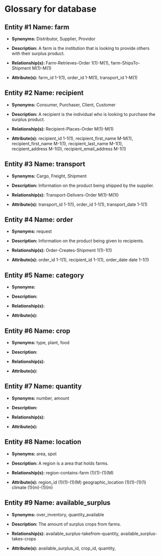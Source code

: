 # Glossary for database

## Entity #1 Name: farm

   - **Synonyms:** Distributor, Supplier, Providor
  
   - **Description:** A farm is the institution that is looking to provide others with their surplus product.
  
   - **Relationship(s):** Farm-Retrieves-Order 1(1)-M(1), farm-ShipsTo-Shipment M(1)-M(1)
   
   - **Attribute(s):** farm_id 1-1(1), order_id 1-M(1), transport_id 1-M(1)

## Entity #2 Name: recipient

   - **Synonyms:** Consumer, Purchaser, Client, Customer
   
   - **Description:** A recipient is the individual who is looking to purchase the surplus product.
   
   - **Relationship(s):** Recipient-Places-Order M(1)-M(1)
   
   - **Attribute(s):** recipient_id 1-1(1), recipient_first_name M-M(1), recipient_first_name M-1(1), recipient_last_name M-1(1), recipient_address M-1(0), recipient_email_address M-1(1)
   
## Entity #3 Name: transport

   - **Synonyms:** Cargo, Freight, Shipment
   
   - **Description:** Information on the product being shipped by the supplier.
   
   - **Relationship(s):** Transport-Delivers-Order M(1)-M(10
   
   - **Attribute(s):** transport_id 1-1(1), order_id 1-1(1), transport_date 1-1(1)
   
## Entity #4 Name: order

   - **Synonyms:** request
   
   - **Description:** Information on the product being given to recipients.
   
   - **Relationship(s):** Order-Creates-Shipment 1(1)-1(1)
   
   - **Attribute(s):** order_id 1-1(1), recipient_id 1-1(1), order_date date 1-1(1)
   
## Entity #5 Name: category

   - **Synonyms:** 
   
   - **Description:** 
   
   - **Relationship(s):** 
   
   - **Attribute(s):**
   
## Entity #6 Name: crop

   - **Synonyms:** type, plant, food
   
   - **Description:** 
   
   - **Relationship(s):** 
   
   - **Attribute(s):**
   
## Entity #7 Name: quantity

   - **Synonyms:** number, amount
   
   - **Description:** 
   
   - **Relationship(s):** 
   
   - **Attribute(s):**
   
## Entity #8 Name: location

   - **Synonyms:** area, spot
   
   - **Description:** A region is a area that holds farms.
   
   - **Relationship(s):** region-contains-farm (1)(1)-(1)(M)
   
   - **Attribute(s):** region_id (1)(1)-(1)(M) geographic_location (1)(1)-(1)(1) climate (1)(m)-(1)(m)
 
## Entity #9 Name: available_surplus

   - **Synonyms:** over_inventory, quantity_available
   
   - **Description:** The amount of surplus crops from farms.
   
   - **Relationship(s):** available_surplus-takefrom-quantity, available_surplus-takes-crops
   
   - **Attribute(s):** available_surplus_id, crop_id, quantity, 
   
